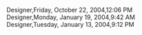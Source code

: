 ﻿Designer,Friday, October 22, 2004,12:06 PM  Designer,Monday, January 19, 2004,9:42 AM  Designer,Tuesday, January 13, 2004,9:12 PM
